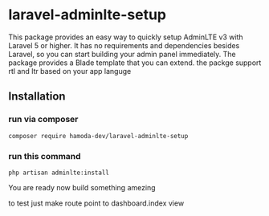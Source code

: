 # laravel-adminlte-setup
This package provides an easy way to quickly setup AdminLTE v3 with Laravel 5 or higher. It has no requirements and dependencies besides Laravel, so you can start building your admin panel immediately. The package provides a Blade template that you can extend. the packge support rtl and ltr based on your app languge

## Installation

### run via composer
`composer require hamoda-dev/laravel-adminlte-setup`

### run this command
`php artisan adminlte:install`

You are ready now build something amezing

to test just make route point to dashboard.index view
